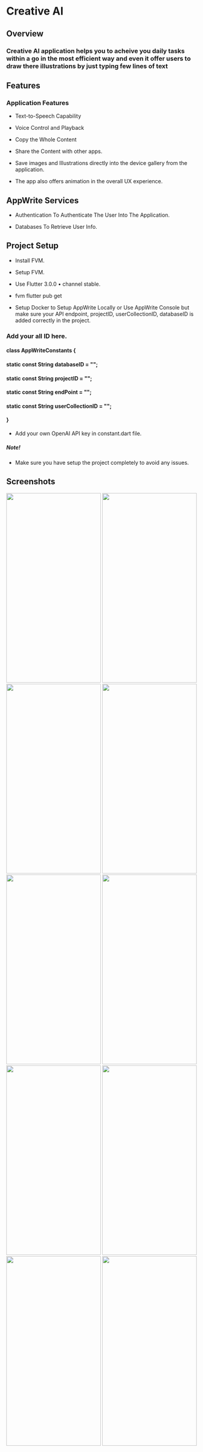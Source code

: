 # Creative AI

## Overview

### Creative AI application helps you to acheive you daily tasks within a go in the most efficient way and even it offer users to draw there illustrations by just typing few lines of text

## Features

### Application Features

* Text-to-Speech Capability

* Voice Control and Playback

* Copy the Whole Content

* Share the Content with other apps.

* Save images and Illustrations directly into the device gallery from the application.

* The app also offers animation in the overall UX experience.

## AppWrite Services

* Authentication To Authenticate The User Into The Application.

* Databases To Retrieve User Info.

## Project Setup

* Install FVM.

* Setup FVM.

* Use Flutter 3.0.0 • channel stable.

* fvm flutter pub get

* Setup Docker to Setup AppWrite Locally or Use AppWrite Console but make sure your API endpoint, projectID, userCollectionID, databaseID  is added correctly in the project.

### Add your all ID here.

#### class AppWriteConstants {

 #### static const String databaseID = "";

#### static const String projectID = "";

#### static const String endPoint = "";

#### static const String userCollectionID = "";

#### }

* Add your own OpenAI API key in constant.dart file.

##### Note!

* Make sure you have setup the project completely to avoid any issues.


## Screenshots


<img src="https://github.com/AshirShaikh99/Creative-AI/assets/99293735/85730b34-e644-4442-874a-170175109f28" width="250" height="500">

<img src="https://github.com/AshirShaikh99/Creative-AI/assets/99293735/699e5910-2172-4505-9ed2-9981b655395a" width="250" height="500">

<img src="https://github.com/AshirShaikh99/Creative-AI/assets/99293735/8c1bb879-0aab-4904-b829-ea107756efa2" width="250" height="500">

<img src="https://github.com/AshirShaikh99/Creative-AI/assets/99293735/521c8248-87dc-4dbd-86a1-f46426ab9389" width="250" height="500">

<img src="https://github.com/AshirShaikh99/Creative-AI/assets/99293735/4a341db8-d007-43ac-ab6f-06ff0fc0dfd7" width="250" height="500">

<img src="https://github.com/AshirShaikh99/Creative-AI/assets/99293735/033610e4-c5d7-4fcd-ae5a-2b32c0122108" width="250" height="500">

<img src="https://github.com/AshirShaikh99/Creative-AI/assets/99293735/328a51cb-2096-41bb-9248-0d4ca67550ea" width="250" height="500">

<img src="https://github.com/AshirShaikh99/Creative-AI/assets/99293735/328a51cb-2096-41bb-9248-0d4ca67550ea" width="250" height="500">

<img src="https://github.com/AshirShaikh99/Creative-AI/assets/99293735/e353601e-cc48-452e-b607-ab85b4b65a04" width="250" height="500">

<img src="https://github.com/AshirShaikh99/Creative-AI/assets/99293735/c95f1b95-ff94-4651-960c-5da78245af42" width="250" height="500">







